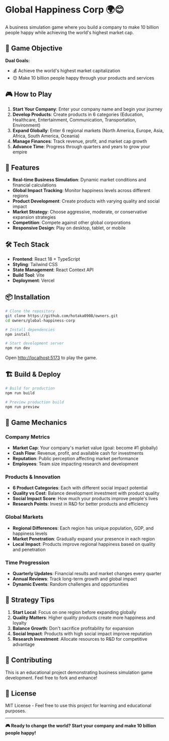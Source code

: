 # Global Happiness Corp 🌍😊

A business simulation game where you build a company to make 10 billion people happy while achieving the world's highest market cap.

## 🎯 Game Objective

**Dual Goals:**
- 💰 Achieve the world's highest market capitalization
- 😊 Make 10 billion people happy through your products and services

## 🎮 How to Play

1. **Start Your Company**: Enter your company name and begin your journey
2. **Develop Products**: Create products in 6 categories (Education, Healthcare, Entertainment, Communication, Transportation, Environment)
3. **Expand Globally**: Enter 6 regional markets (North America, Europe, Asia, Africa, South America, Oceania)
4. **Manage Finances**: Track revenue, profit, and market cap growth
5. **Advance Time**: Progress through quarters and years to grow your empire

## 🚀 Features

- **Real-time Business Simulation**: Dynamic market conditions and financial calculations
- **Global Impact Tracking**: Monitor happiness levels across different regions
- **Product Development**: Create products with varying quality and social impact
- **Market Strategy**: Choose aggressive, moderate, or conservative expansion strategies
- **Competition**: Compete against other global corporations
- **Responsive Design**: Play on desktop, tablet, or mobile

## 🛠️ Tech Stack

- **Frontend**: React 18 + TypeScript
- **Styling**: Tailwind CSS
- **State Management**: React Context API
- **Build Tool**: Vite
- **Deployment**: Vercel

## 📦 Installation

```bash
# Clone the repository
git clone https://github.com/hotaka0908/owners.git
cd owners/global-happiness-corp

# Install dependencies
npm install

# Start development server
npm run dev
```

Open [http://localhost:5173](http://localhost:5173) to play the game.

## 🏗️ Build & Deploy

```bash
# Build for production
npm run build

# Preview production build
npm run preview
```

## 🎲 Game Mechanics

### Company Metrics
- **Market Cap**: Your company's market value (goal: become #1 globally)
- **Cash Flow**: Revenue, profit, and available cash for investments
- **Reputation**: Public perception affecting market performance
- **Employees**: Team size impacting research and development

### Products & Innovation
- **6 Product Categories**: Each with different social impact potential
- **Quality vs Cost**: Balance development investment with product quality
- **Social Impact Score**: How much your products improve people's lives
- **Research Points**: Invest in R&D for better products and efficiency

### Global Markets
- **Regional Differences**: Each region has unique population, GDP, and happiness levels
- **Market Penetration**: Gradually expand your presence in each region
- **Local Impact**: Products improve regional happiness based on quality and penetration

### Time Progression
- **Quarterly Updates**: Financial results and market changes every quarter
- **Annual Reviews**: Track long-term growth and global impact
- **Dynamic Events**: Random challenges and opportunities

## 🌟 Strategy Tips

1. **Start Local**: Focus on one region before expanding globally
2. **Quality Matters**: Higher quality products create more happiness and loyalty
3. **Balance Growth**: Don't sacrifice profitability for expansion
4. **Social Impact**: Products with high social impact improve reputation
5. **Research Investment**: Allocate resources to R&D for competitive advantage

## 🤝 Contributing

This is an educational project demonstrating business simulation game development. Feel free to fork and enhance!

## 📄 License

MIT License - Feel free to use this project for learning and educational purposes.

---

**🎮 Ready to change the world? Start your company and make 10 billion people happy!**
